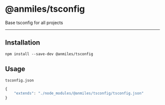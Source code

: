 # @anmiles/tsconfig

Base tsconfig for all projects

----

## Installation

`npm install --save-dev @anmiles/tsconfig`

## Usage

`tsconfig.json`
```js
{
	"extends": "./node_modules/@anmiles/tsconfig/tsconfig.json"
}
```
